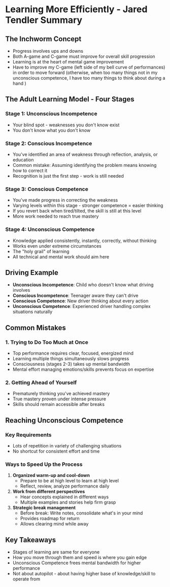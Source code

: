 
# Learning More Efficiently - Jared Tendler Summary

## The Inchworm Concept

- Progress involves ups and downs
- Both A-game and C-game must improve for overall skill progression
- Learning is at the heart of mental game improvement
- Have to improve my C-game (left side of my bell curve of performances) in order to move forward (otherwise, when too many things not in my unconscious competence, I have too many things to think about during a hand )

## The Adult Learning Model - Four Stages

### Stage 1: Unconscious Incompetence

- Your blind spot - weaknesses you don't know exist
- You don't know what you don't know

### Stage 2: Conscious Incompetence

- You've identified an area of weakness through reflection, analysis, or education
- Common mistake: Assuming identifying the problem means knowing how to correct it
- Recognition is just the first step - work is still needed

### Stage 3: Conscious Competence

- You've made progress in correcting the weakness
- Varying levels within this stage - stronger competence = easier thinking
- If you revert back when tired/tilted, the skill is still at this level
- More work needed to reach true mastery

### Stage 4: Unconscious Competence

- Knowledge applied consistently, instantly, correctly, without thinking
- Works even under extreme circumstances
- The "holy grail" of learning
- All technical and mental work should aim here

## Driving Example

- **Unconscious Incompetence**: Child who doesn't know what driving involves
- **Conscious Incompetence**: Teenager aware they can't drive
- **Conscious Competence**: New driver thinking about every action
- **Unconscious Competence**: Experienced driver handling complex situations naturally

## Common Mistakes

### 1. Trying to Do Too Much at Once

- Top performance requires clear, focused, energized mind
- Learning multiple things simultaneously slows progress
- Consciousness (stages 2-3) takes up mental bandwidth
- Mental effort managing emotions/skills prevents focus on expertise

### 2. Getting Ahead of Yourself

- Prematurely thinking you've achieved mastery
- True mastery proven under intense pressure
- Skills should remain accessible after breaks

## Reaching Unconscious Competence

### Key Requirements

- Lots of repetition in variety of challenging situations
- No shortcut for consistent effort and time

### Ways to Speed Up the Process

1. **Organized warm-up and cool-down**
    - Prepare to be at high level to learn at high level
    - Reflect, review, analyze performance daily
2. **Work from different perspectives**
    - Hear concepts explained in different ways
    - Multiple examples and stories help firm grasp
3. **Strategic break management**
    - Before break: Write notes, consolidate what's in your mind
    - Provides roadmap for return
    - Allows clearing mind while away

## Key Takeaways

- Stages of learning are same for everyone
- How you move through them and speed is where you gain edge
- Unconscious Competence frees mental bandwidth for higher performance
- Not about autopilot - about having higher base of knowledge/skill to operate from